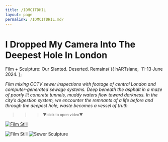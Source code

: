 ```yaml
---
title: /IDMCITDHIL
layout: page
permalink: /IDMCITDHIL.md/
---
```


# I Dropped My Camera Into The Deepest Hole In London
Film + Sculpture: Our Slanted. Deserted. Remains( ){
  hARTslane,  11-13 June 2024.
};  

*Film mixing CCTV sewer inspections with footage of central London and computer-generated sewage systems. Deep beneath the asphalt in a maze of poorly lit concrete tunnels, muddy waters flow toward darkness. In the city’s digestion system, we encounter the remnants of a life before and through the deepest hole, waste becomes a vessel of truth.*

>>> <sub>▼click to open video▼</sub>

[<img alt="Film Still" class="centered-image" src="/pb.github.io/images/DroppedMyCamera_Tunnel.jpg" />](https://youtu.be/QwcH-mlLNd8)

<img alt="Film Still" class="centered-image" src="/pb.github.io/images/DroppedMyCamera_Street.jpg" />
<img alt="Sewer Sculpture" class="centered-image" src="/pb.github.io/images/DroppedMyCamera_Sewer.jpg" />
